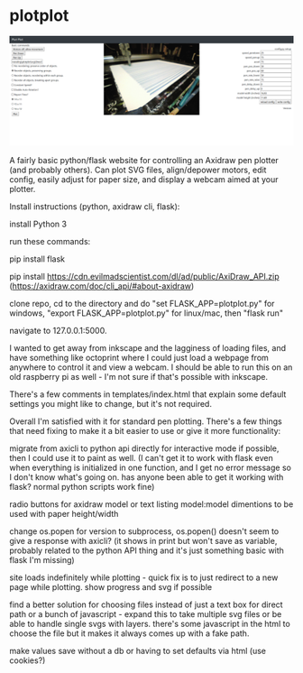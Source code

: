 # plotplot

![plotplot](https://github.com/jrparadis/plotplot/blob/master/screenshot.png?raw=true)

A fairly basic python/flask website for controlling an Axidraw pen plotter (and probably others). Can plot SVG files, align/depower motors, edit config, easily adjust for paper size, and display a webcam aimed at your plotter. 

Install instructions (python, axidraw cli, flask):

install Python 3

run these commands:

pip install flask

pip install https://cdn.evilmadscientist.com/dl/ad/public/AxiDraw_API.zip (https://axidraw.com/doc/cli_api/#about-axidraw)

clone repo, cd to the directory and do "set FLASK_APP=plotplot.py" for windows, "export FLASK_APP=plotplot.py" for linux/mac, then "flask run"

navigate to 127.0.0.1:5000. 


 
I wanted to get away from inkscape and the lagginess of loading files, and have something like octoprint where I could just load a webpage from anywhere to control it and view a webcam. I should be able to run this on an old raspberry pi as well - I'm not sure if that's possible with inkscape.

There's a few comments in templates/index.html that explain some default settings you might like to change, but it's not required.

Overall I'm satisfied with it for standard pen plotting. There's a few things that need fixing to make it a bit easier to use or give it more functionality:

migrate from axicli to python api directly for interactive mode if possible, then I could use it to paint as well. (I can't get it to work with flask even when everything is initialized in one function, and I get no error message so I don't know what's going on. has anyone been able to get it working with flask? normal python scripts work fine)

radio buttons for axidraw model or text listing model:model dimentions to be used with paper height/width

change os.popen for version to subprocess, os.popen() doesn't seem to give a response with axicli? (it shows in print but won't save as variable, probably related to the python API thing and it's just something basic with flask I'm missing)

site loads indefinitely while plotting - quick fix is to just redirect to a new page while plotting.  show progress and svg if possible

find a better solution for choosing files instead of just a text box for direct path or a bunch of javascript - expand this to take multiple svg files or be able to handle single svgs with layers. there's some javascript in the html to choose the file but it makes it always comes up with a fake path. 

make values save without a db or having to set defaults via html (use cookies?)

